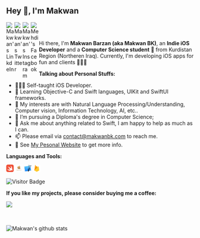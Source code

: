 ## Hey 👋, I'm Makwan

<a href="https://www.linkedin.com/in/makwanbk/">
  <img align="left" alt="Makwan's LinkdeIn" width="22px" src="https://cdn.jsdelivr.net/npm/simple-icons@v3/icons/linkedin.svg" />
</a>
<a href="https://twitter.com/makwanbk">
  <img align="left" alt="Makwan's Twitter" width="22px" src="https://cdn.jsdelivr.net/npm/simple-icons@3.1.0/icons/twitter.svg" />
</a>
<a href="https://www.instagram.com/makwanbk/">
  <img align="left" alt="Makwan's Instagram" width="22px" src="https://cdn.jsdelivr.net/npm/simple-icons@v3/icons/instagram.svg" />
</a>
<a href="https://www.facebook.com/m1bki0n">
  <img align="left" alt="Mehdi's Facebook" width="22px" src="https://cdn.jsdelivr.net/npm/simple-icons@v3/icons/facebook.svg" />
</a>

<br />
<br />

Hi there, I'm **Makwan Barzan (aka Makwan BK)**, an **Indie iOS Developer** and a **Computer Science student** 🚀 from Kurdistan Region (Northeren Iraq). Currently, I'm developing iOS apps for fun and clients 👨🏽‍💻

**Talking about Personal Stuffs:**

- 👨🏽‍💻 Self-taught iOS Developer.
- 🌱 Learning Objective-C and Swift languages, UIKit and SwiftUI frameworks.
- 🤔 My interests are with Natural Language Processing/Understanding, Computer vision, Information Technology, AI, etc..
- 💼 I’m pursuing a Diploma's degree in Computer Science;
- 💬 Ask me about anything related to Swift, I am happy to help as much as I can.
- 📫 Please email via contact@makwanbk.com to reach me.
- 📝 See [My Pesonal Website](https://www.makwanbk.com) to get more info.


**Languages and Tools:**  

<code><img height="20" src="https://raw.githubusercontent.com/github/explore/80688e429a7d4ef2fca1e82350fe8e3517d3494d/topics/swift/swift.png"></code>
<code><img height="20" src="https://raw.githubusercontent.com/github/explore/80688e429a7d4ef2fca1e82350fe8e3517d3494d/topics/objective-c/objective-c.png"></code>
<code><img height="20" src="https://raw.githubusercontent.com/github/explore/80688e429a7d4ef2fca1e82350fe8e3517d3494d/topics/xcode/xcode.png"></code>
<code><img height="20" src="https://raw.githubusercontent.com/github/explore/80688e429a7d4ef2fca1e82350fe8e3517d3494d/topics/firebase/firebase.png"></code>

![Visitor Badge](https://visitor-badge.laobi.icu/badge?page_id=swapnanildhol)

**If you like my projects, please consider buying me a coffee:**

<a href="https://www.buymeacoffee.com/makwanbk"><img src="https://img.buymeacoffee.com/button-api/?text=Buy me a coffee&emoji=&slug=makwanbk&button_colour=5F7FFF&font_colour=ffffff&font_family=Cookie&outline_colour=000000&coffee_colour=FFDD00"></a>

<br>

![Makwan's github stats](https://github-readme-stats.vercel.app/api?username=m1bki0n&theme=vue&show_icons=true&hide_border=true)

